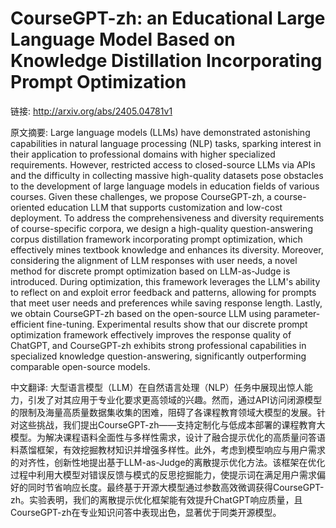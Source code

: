 # CourseGPT-zh: an Educational Large Language Model Based on Knowledge Distillation Incorporating Prompt Optimization

链接: http://arxiv.org/abs/2405.04781v1

原文摘要:
Large language models (LLMs) have demonstrated astonishing capabilities in
natural language processing (NLP) tasks, sparking interest in their application
to professional domains with higher specialized requirements. However,
restricted access to closed-source LLMs via APIs and the difficulty in
collecting massive high-quality datasets pose obstacles to the development of
large language models in education fields of various courses. Given these
challenges, we propose CourseGPT-zh, a course-oriented education LLM that
supports customization and low-cost deployment. To address the
comprehensiveness and diversity requirements of course-specific corpora, we
design a high-quality question-answering corpus distillation framework
incorporating prompt optimization, which effectively mines textbook knowledge
and enhances its diversity. Moreover, considering the alignment of LLM
responses with user needs, a novel method for discrete prompt optimization
based on LLM-as-Judge is introduced. During optimization, this framework
leverages the LLM's ability to reflect on and exploit error feedback and
patterns, allowing for prompts that meet user needs and preferences while
saving response length. Lastly, we obtain CourseGPT-zh based on the open-source
LLM using parameter-efficient fine-tuning. Experimental results show that our
discrete prompt optimization framework effectively improves the response
quality of ChatGPT, and CourseGPT-zh exhibits strong professional capabilities
in specialized knowledge question-answering, significantly outperforming
comparable open-source models.

中文翻译:
大型语言模型（LLM）在自然语言处理（NLP）任务中展现出惊人能力，引发了对其应用于专业化要求更高领域的兴趣。然而，通过API访问闭源模型的限制及海量高质量数据集收集的困难，阻碍了各课程教育领域大模型的发展。针对这些挑战，我们提出CourseGPT-zh——支持定制化与低成本部署的课程教育大模型。为解决课程语料全面性与多样性需求，设计了融合提示优化的高质量问答语料蒸馏框架，有效挖掘教材知识并增强多样性。此外，考虑到模型响应与用户需求的对齐性，创新性地提出基于LLM-as-Judge的离散提示优化方法。该框架在优化过程中利用大模型对错误反馈与模式的反思挖掘能力，使提示词在满足用户需求偏好的同时节省响应长度。最终基于开源大模型通过参数高效微调获得CourseGPT-zh。实验表明，我们的离散提示优化框架能有效提升ChatGPT响应质量，且CourseGPT-zh在专业知识问答中表现出色，显著优于同类开源模型。

